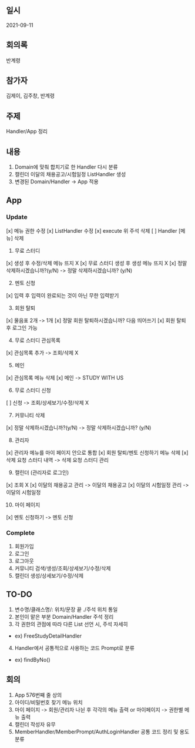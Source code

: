 ## 일시

2021-09-11

## 회의록

반계령

## 참가자

김제이, 김주창, 반계령

## 주제

Handler/App 정리

## 내용

1. Domain에 맞춰 합치기로 한 Handler 다시 분류
2. 캘린더 이달의 채용공고/시험일정 ListHandler 생성
3. 변경된 Domain/Handler -> App 적용

## App

### Update

[x] 메뉴 권한 수정
[x] ListHandler 수정
[x] execute 위 주석 삭제
[ ] Handler [메뉴] 삭제

1. 무료 스터디

[x] 생성 후 수정/삭제 메뉴 뜨지 X
[x] 무료 스터디 생성 후 생성 메뉴 뜨지 X
[x] 정말 삭제하시겠습니까?(y/N) -> 정말 삭제하시겠습니까? (y/N)

2. 멘토 신청

[x] 입력 후 입력이 완료되는 것이 아닌 무한 입력받기

3. 회원 탈퇴

[x] 물음표 2개 -> 1개
[x] 정말 회원 탈퇴하시겠습니까? 다음 띄어쓰기
[x] 회원 탈퇴 후 로그인 가능

4. 무료 스터디 관심목록

[x] 관심목록 추가 -> 조회/삭제 X

5. 메인

[x] 관심목록 메뉴 삭제
[x] 메인 -> STUDY WITH US

6. 무료 스터디 신청

[ ] 신청 -> 조회/상세보기/수정/삭제 X

7. 커뮤니티 삭제

[x] 정말 삭제하시겠습니까?(y/N) -> 정말 삭제하시겠습니까? (y/N)

8. 관리자

[x] 관리자 메뉴를 마이 페이지 안으로 통합
[x] 회원 탈퇴/멘토 신청하기 메뉴 삭제
[x] 삭제 요청 스터디 내역 -> 삭제 요청 스터디 관리

9. 캘린더 (관리자로 로그인)

[x] 조회 X
[x] 이달의 채용공고 관리 -> 이달의 채용공고
[x] 이달의 시험일정 관리 -> 이달의 시험일정

10. 마이 페이지

[x] 멘토 신청하기 -> 멘토 신청

### Complete

1. 회원가입
2. 로그인
3. 로그아웃
4. 커뮤니티 검색/생성/조회/상세보기/수정/삭제
5. 캘린더 생성/상세보기/수정/삭제

## TO-DO

1. 변수명/클래스명/: 위치/문장 끝 ./주석 위치 통일
2. 본인이 맡은 부분 Domain/Handler 주석 정리
3. 각 권한의 관점에 따라 다른 List 선언 시, 주석 자세히

- ex) FreeStudyDetailHandler

4. Handler에서 공통적으로 사용하는 코드 Prompt로 분류

- ex) findByNo()

## 회의

1. App 576번째 줄 상의
2. 아이디/비밀번호 찾기 메뉴 위치
3. 마이 페이지 -> 회원/관리자 나뉜 후 각각의 메뉴 출력 or 마이페이지 -> 권한별 메뉴 출력
4. 캘린더 작성자 유무
5. MemberHandler/MemberPrompt/AuthLoginHandler 공통 코드 정리 및 용도 분류

